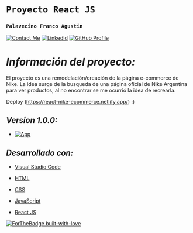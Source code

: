 # **`Proyecto React JS`**
### **`Palavecino Franco Agustin`**
<!-- tu email -->
[![Contact Me](https://img.shields.io/badge/Email-informational?style=for-the-badge&logo=Mail.Ru&logoColor=fff&color=red)](mailto:francopalavecinoagus@gmail.com)<!-- tu linkedIn acá abajo -->
[![LinkedId](https://img.shields.io/badge/LinkedIn-informational?style=for-the-badge&logo=linkedin&logoColor=fff&color=blue)](https://www.linkedin.com/in/franco-palavecino-a9b567240/)<!-- Tu GitHub acá abajo --> 
[![GitHub Profile](https://img.shields.io/badge/GitHub-informational?style=for-the-badge&logo=GitHub&logoColor=fff&color=23272d)](https://github.com/palavecinofranco)

# *Información del proyecto:*

El proyecto es una remodelación/creación de la página e-commerce de Nike. La idea surge de la busqueda de una página oficial de Nike Argentina para ver productos, al no encontrar se me ocurrió la idea de recrearla.

Deploy (https://react-nike-ecommerce.netlify.app/) :)

## *Version 1.0.0:*

- [![App](https://img.shields.io/badge/App-informational?style=for-the-badge&logo=github&logoColor=fff&color=23272d)](https://...)

## *Desarrollado con:*

- [Visual Studio Code](https://code.visualstudio.com/)
- [HTML](https://developer.mozilla.org/es/docs/Web/HTML)
- [CSS](https://developer.mozilla.org/es/docs/Web/CSS)
- [JavaScript](https://developer.mozilla.org/es/docs/Web/JavaScript)
- [React JS](https://es.reactjs.org/)

  <!-- Hecho con amor -->
[![ForTheBadge built-with-love](http://ForTheBadge.com/images/badges/built-with-love.svg)](https://GitHub.com/palavecinofranco)